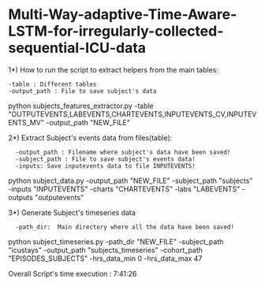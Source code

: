 # Multi-Way-adaptive-Time-Aware-LSTM-for-irregularly-collected-sequential-ICU-data

1*) How to run the script to extract helpers from the main tables:

    -table : Different tables
    -output_path : File to save subject's data

python subjects_features_extractor.py -table "OUTPUTEVENTS,LABEVENTS,CHARTEVENTS,INPUTEVENTS_CV,INPUTEVENTS_MV" -output_path "NEW_FILE"

2*) Extract Subject's events data from files(table):
   
      -output_path : Filename where subject's data have been saved!
      -subject_path : File to save subject's events data!
      -inputs: Save inputevents data to file INPUTEVENTS!
    
python subject_data.py -output_path "NEW_FILE" -subject_path "subjects" -inputs "INPUTEVENTS" -charts "CHARTEVENTS" -labs "LABEVENTS" -outputs "outputevents"

 3*) Generate Subject's timeseries data
 
      -path_dir:  Main directory where all the data have been saved!
    
  python subject_timeseries.py -path_dir "NEW_FILE" -subject_path "icustays" -output_path "subjects_timeseries" -cohort_path "EPISODES_SUBJECTS" -hrs_data_min 0 -hrs_data_max 47

Overall Script's time execution : 7:41:26
